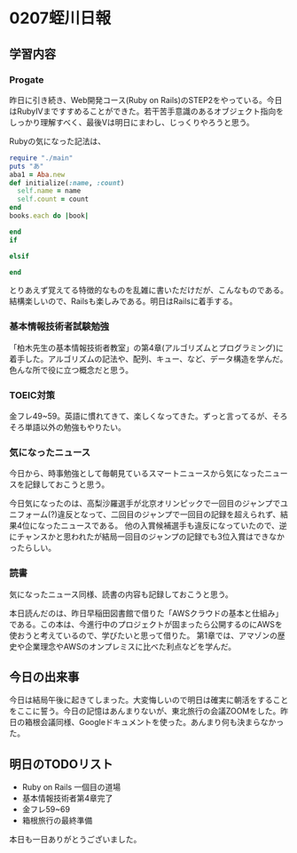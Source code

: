 # 0207蛭川日報

## 学習内容

### Progate

昨日に引き続き、Web開発コース(Ruby on Rails)のSTEP2をやっている。今日はRubyⅣまですすめることができた。若干苦手意識のあるオブジェクト指向をしっかり理解すべく、最後Ⅴは明日にまわし、じっくりやろうと思う。

Rubyの気になった記法は、

```Ruby
require "./main"
puts "あ"
aba1 = Aba.new
def initialize(:name, :count)
  self.name = name
  self.count = count
end
books.each do |book|

end
if 

elsif

end
```

とりあえず覚えてる特徴的なものを乱雑に書いただけだが、こんなものである。結構楽しいので、Railsも楽しみである。明日はRailsに着手する。

### 基本情報技術者試験勉強

「柏木先生の基本情報技術者教室」の第4章(アルゴリズムとプログラミング)に着手した。アルゴリズムの記法や、配列、キュー、など、データ構造を学んだ。色んな所で役に立つ概念だと思う。

### TOEIC対策

金フレ49~59。英語に慣れてきて、楽しくなってきた。ずっと言ってるが、そろそろ単語以外の勉強もやりたい。

### 気になったニュース

今日から、時事勉強として毎朝見ているスマートニュースから気になったニュースを記録しておこうと思う。

今日気になったのは、高梨沙羅選手が北京オリンピックで一回目のジャンプでユニフォーム(?)違反となって、二回目のジャンプで一回目の記録を超えられず、結果4位になったニュースである。
他の入賞候補選手も違反になっていたので、逆にチャンスかと思われたが結局一回目のジャンプの記録でも3位入賞はできなかったらしい。

### 読書

気になったニュース同様、読書の内容も記録しておこうと思う。

本日読んだのは、昨日早稲田図書館で借りた「AWSクラウドの基本と仕組み」である。この本は、今進行中のプロジェクトが固まったら公開するのにAWSを使おうと考えているので、学びたいと思って借りた。
第1章では、アマゾンの歴史や企業理念やAWSのオンプレミスに比べた利点などを学んだ。

## 今日の出来事

今日は結局午後に起きてしまった。大変悔しいので明日は確実に朝活をすることをここに誓う。今日の記憶はあんまりないが、東北旅行の会議ZOOMをした。昨日の箱根会議同様、Googleドキュメントを使った。あんまり何も決まらなかった。

## 明日のTODOリスト

- Ruby on Rails 一個目の道場
- 基本情報技術者第4章完了
- 金フレ59~69
- 箱根旅行の最終準備

本日も一日ありがとうございました。

